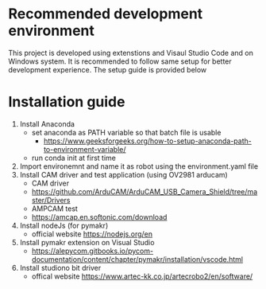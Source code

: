 #   Recommended development environment
This project is developed using extenstions and Visaul Studio Code and on Windows system. It is recommended to follow same setup for better development experience. The setup guide is provided below

#   Installation guide
1. Install Anaconda
    - set anaconda as PATH variable so that batch file is usable
        - https://www.geeksforgeeks.org/how-to-setup-anaconda-path-to-environment-variable/
    - run conda init at first time
2. Import environemnt and name it as robot using the environment.yaml file
3. Install CAM driver and test application (using OV2981 arducam)
    - CAM driver
    - https://github.com/ArduCAM/ArduCAM_USB_Camera_Shield/tree/master/Drivers
    - AMPCAM test
    - https://amcap.en.softonic.com/download
4.  Install nodeJs (for pymakr)
    - official website https://nodejs.org/en
5. Install pymakr extension on Visual Studio
    - https://alepycom.gitbooks.io/pycom-documentation/content/chapter/pymakr/installation/vscode.html
6.  Install studiono bit driver
    - offical website https://www.artec-kk.co.jp/artecrobo2/en/software/
